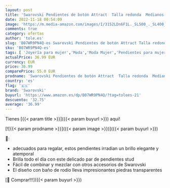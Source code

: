 ```yaml
---
layout: post
title: 'Swarovski Pendientes de botón Attract  Talla redonda  Medianos  Blancos  Baño de rodio'
date: 2022-11-18 00:54:09
image: 'https://m.media-amazon.com/images/I/3152LDn6F1L._SL500_._SL400_.jpg'
comments: true
category: ofertas
author: 'tole.es'
slug: 'B07WR9PN4Q-es Swarovski Pendientes de botón Attract Talla redonda...'
sku: 'B07WR9PN4Q-es'
tags: [ 'Joyería para mujer','Moda','Moda Mujer','Pendientes para mujer','swarovski','🇪🇸', ]
actualPrice: 36.99 EUR
currency: EUR
price: 36.99
comparePrice: 55.0 EUR
prodname: 'Swarovski Pendientes de botón Attract  Talla redonda  Medianos  Blancos  Baño de rodio'
country: 'es'
flag: '🇪🇸'
brand: 'Swarovski'
buyurl: 'https://www.amazon.es/dp/B07WR9PN4Q/?tag=tolees-21'
descuento: '32.75'
average: '36.99'
---
```


Tienes [{{< param title >}}]({{< param buyurl >}}) aqui!

[![{{< param prodname >}}]({{< param image >}})]({{< param buyurl >}})

🔎:

- adecuados para regalar, estos pendientes irradian un brillo elegante y atemporal
- Brilla todo el día con este delicado par de pendientes stud
- Fácil de combinar y mezclar con otros accesorios de Swarovski
- El diseño con baño de rodio lleva impresionantes piedras transparentes

[🛒 Comprar!!!]({{< param buyurl >}})
